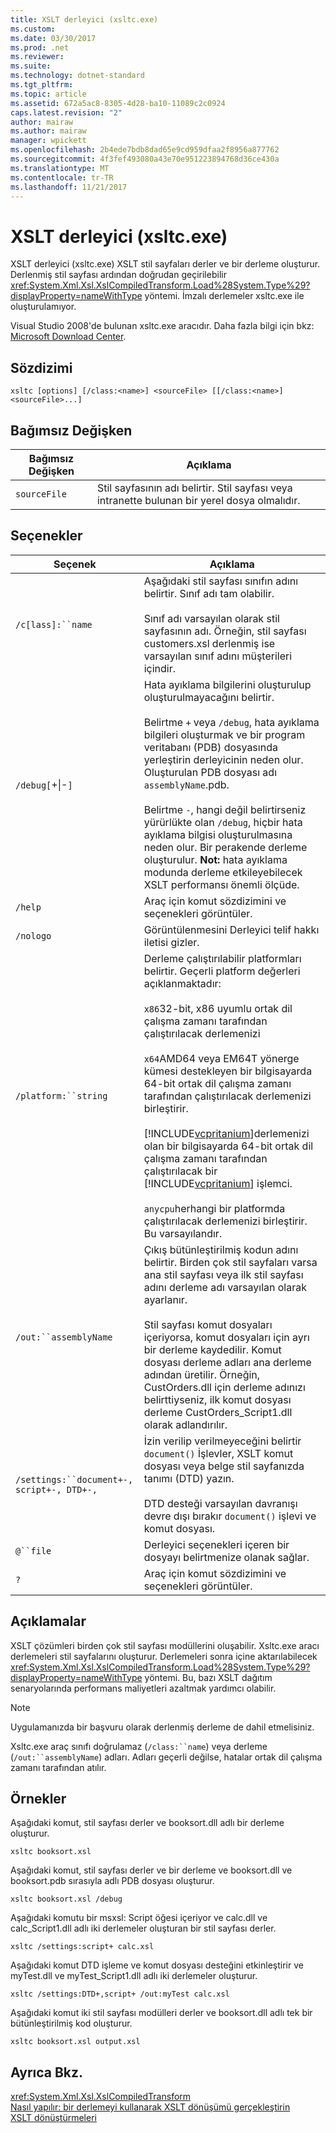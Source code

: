 ```yaml
---
title: XSLT derleyici (xsltc.exe)
ms.custom: 
ms.date: 03/30/2017
ms.prod: .net
ms.reviewer: 
ms.suite: 
ms.technology: dotnet-standard
ms.tgt_pltfrm: 
ms.topic: article
ms.assetid: 672a5ac8-8305-4d28-ba10-11089c2c0924
caps.latest.revision: "2"
author: mairaw
ms.author: mairaw
manager: wpickett
ms.openlocfilehash: 2b4ede7bdb8dad65e9cd959dfaa2f8956a877762
ms.sourcegitcommit: 4f3fef493080a43e70e951223894768d36ce430a
ms.translationtype: MT
ms.contentlocale: tr-TR
ms.lasthandoff: 11/21/2017
---
```

# <a name="xslt-compiler-xsltcexe"></a>XSLT derleyici (xsltc.exe)
XSLT derleyici (xsltc.exe) XSLT stil sayfaları derler ve bir derleme oluşturur. Derlenmiş stil sayfası ardından doğrudan geçirilebilir <xref:System.Xml.Xsl.XslCompiledTransform.Load%28System.Type%29?displayProperty=nameWithType> yöntemi. İmzalı derlemeler xsltc.exe ile oluşturulamıyor.  
  
 Visual Studio 2008'de bulunan xsltc.exe aracıdır. Daha fazla bilgi için bkz: [Microsoft Download Center](http://go.microsoft.com/fwlink/?LinkId=89463).  
  
## <a name="syntax"></a>Sözdizimi  
  
```  
xsltc [options] [/class:<name>] <sourceFile> [[/class:<name>] <sourceFile>...]  
```  
  
## <a name="argument"></a>Bağımsız Değişken  
  
|Bağımsız Değişken|Açıklama|  
|--------------|-----------------|  
|`sourceFile`|Stil sayfasının adı belirtir. Stil sayfası veya intranette bulunan bir yerel dosya olmalıdır.|  
  
## <a name="options"></a>Seçenekler  
  
|Seçenek|Açıklama|  
|------------|-----------------|  
|`/c[lass]:``name`|Aşağıdaki stil sayfası sınıfın adını belirtir. Sınıf adı tam olabilir.<br /><br /> Sınıf adı varsayılan olarak stil sayfasının adı. Örneğin, stil sayfası customers.xsl derlenmiş ise varsayılan sınıf adını müşterileri içindir.|  
|`/debug[`+&#124;-`]`|Hata ayıklama bilgilerini oluşturulup oluşturulmayacağını belirtir.<br /><br /> Belirtme `+` veya `/debug`, hata ayıklama bilgileri oluşturmak ve bir program veritabanı (PDB) dosyasında yerleştirin derleyicinin neden olur. Oluşturulan PDB dosyası adı `assemblyName`.pdb.<br /><br /> Belirtme `-`, hangi değil belirtirseniz yürürlükte olan `/debug`, hiçbir hata ayıklama bilgisi oluşturulmasına neden olur. Bir perakende derleme oluşturulur. **Not:** hata ayıklama modunda derleme etkileyebilecek XSLT performansı önemli ölçüde.|  
|`/help`|Araç için komut sözdizimini ve seçenekleri görüntüler.|  
|`/nologo`|Görüntülenmesini Derleyici telif hakkı iletisi gizler.|  
|`/platform:``string`|Derleme çalıştırılabilir platformları belirtir. Geçerli platform değerleri açıklanmaktadır:<br /><br /> `x86`32-bit, x86 uyumlu ortak dil çalışma zamanı tarafından çalıştırılacak derlemenizi<br /><br /> `x64`AMD64 veya EM64T yönerge kümesi destekleyen bir bilgisayarda 64-bit ortak dil çalışma zamanı tarafından çalıştırılacak derlemenizi birleştirir.<br /><br /> [!INCLUDE[vcpritanium](../../../../includes/vcpritanium-md.md)]derlemenizi olan bir bilgisayarda 64-bit ortak dil çalışma zamanı tarafından çalıştırılacak bir [!INCLUDE[vcpritanium](../../../../includes/vcpritanium-md.md)] işlemci.<br /><br /> `anycpu`herhangi bir platformda çalıştırılacak derlemenizi birleştirir. Bu varsayılandır.|  
|`/out:``assemblyName`|Çıkış bütünleştirilmiş kodun adını belirtir. Birden çok stil sayfaları varsa ana stil sayfası veya ilk stil sayfası adını derleme adı varsayılan olarak ayarlanır.<br /><br /> Stil sayfası komut dosyaları içeriyorsa, komut dosyaları için ayrı bir derleme kaydedilir. Komut dosyası derleme adları ana derleme adından üretilir. Örneğin, CustOrders.dll için derleme adınızı belirttiyseniz, ilk komut dosyası derleme CustOrders_Script1.dll olarak adlandırılır.|  
|`/settings:``document+-, script+-, DTD+-,`|İzin verilip verilmeyeceğini belirtir `document()` İşlevler, XSLT komut dosyası veya belge stil sayfanızda tanımı (DTD) yazın.<br /><br /> DTD desteği varsayılan davranışı devre dışı bırakır `document()` işlevi ve komut dosyası.|  
|`@``file`|Derleyici seçenekleri içeren bir dosyayı belirtmenize olanak sağlar.|  
|`?`|Araç için komut sözdizimini ve seçenekleri görüntüler.|  
  
## <a name="remarks"></a>Açıklamalar  
 XSLT çözümleri birden çok stil sayfası modüllerini oluşabilir. Xsltc.exe aracı derlemeleri stil sayfalarını oluşturur. Derlemeleri sonra içine aktarılabilecek <xref:System.Xml.Xsl.XslCompiledTransform.Load%28System.Type%29?displayProperty=nameWithType> yöntemi. Bu, bazı XSLT dağıtım senaryolarında performans maliyetleri azaltmak yardımcı olabilir.  
  
> [!NOTE]
>  Uygulamanızda bir başvuru olarak derlenmiş derleme de dahil etmelisiniz.  
  
 Xsltc.exe araç sınıfı doğrulamaz (`/class:``name`) veya derleme (`/out:``assemblyName`) adları. Adları geçerli değilse, hatalar ortak dil çalışma zamanı tarafından atılır.  
  
## <a name="examples"></a>Örnekler  
 Aşağıdaki komut, stil sayfası derler ve booksort.dll adlı bir derleme oluşturur.  
  
```  
xsltc booksort.xsl  
```  
  
 Aşağıdaki komut, stil sayfası derler ve bir derleme ve booksort.dll ve booksort.pdb sırasıyla adlı PDB dosyası oluşturur.  
  
```  
xsltc booksort.xsl /debug  
```  
  
 Aşağıdaki komutu bir msxsl: Script öğesi içeriyor ve calc.dll ve calc_Script1.dll adlı iki derlemeler oluşturan bir stil sayfası derler.  
  
```  
xsltc /settings:script+ calc.xsl  
```  
  
 Aşağıdaki komut DTD işleme ve komut dosyası desteğini etkinleştirir ve myTest.dll ve myTest_Script1.dll adlı iki derlemeler oluşturur.  
  
```  
xsltc /settings:DTD+,script+ /out:myTest calc.xsl  
```  
  
 Aşağıdaki komut iki stil sayfası modülleri derler ve booksort.dll adlı tek bir bütünleştirilmiş kod oluşturur.  
  
```  
xsltc booksort.xsl output.xsl  
```  
  
## <a name="see-also"></a>Ayrıca Bkz.  
 <xref:System.Xml.Xsl.XslCompiledTransform>  
 [Nasıl yapılır: bir derlemeyi kullanarak XSLT dönüşümü gerçekleştirin](../../../../docs/standard/data/xml/how-to-perform-an-xslt-transformation-by-using-an-assembly.md)  
 [XSLT dönüştürmeleri](../../../../docs/standard/data/xml/xslt-transformations.md)
